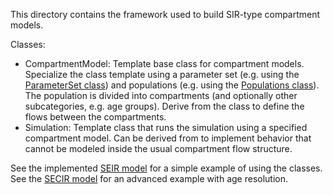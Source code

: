 This directory contains the framework used to build SIR-type compartment models.

Classes:
- CompartmentModel: Template base class for compartment models. Specialize the class template using a parameter set (e.g. using the [ParameterSet class](../utils/parameter_set.h)) and populations (e.g. using the [Populations class](../epidemiology/populations.h)). The population is divided into compartments (and optionally other subcategories, e.g. age groups). Derive from the class to define the flows between the compartments.
- Simulation: Template class that runs the simulation using a specified compartment model.  Can be derived from to implement behavior that cannot be modeled inside the usual compartment flow structure.

See the implemented [SEIR model](../../models/seir/README.md) for a simple example of using the classes. See the [SECIR model](../../models/secir/README.md) for an advanced example with age resolution. 
